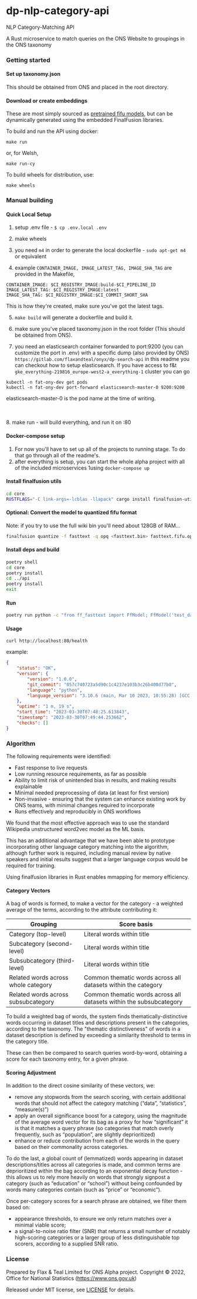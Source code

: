 # dp-nlp-category-api

NLP Category-Matching API

A Rust microservice to match queries on the ONS Website to groupings in the ONS taxonomy

### Getting started

#### Set up taxonomy.json

This should be obtained from ONS and placed in the root directory.

#### Download or create embeddings

These are most simply sourced as [pretrained fifu models](https://finalfusion.github.io/pretrained), but can be dynamically generated
using the embedded FinalFusion libraries.

To build and run the API using docker:

```
make run
```

or, for Welsh,

```
make run-cy
```

To build wheels for distribution, use:

```
make wheels
```

### Manual building

#### Quick Local Setup 

1. setup .env file - `$ cp .env.local .env` 

2. make wheels

3. you need `m4` in order to generate the local dockerfile - `sudo apt-get m4` or equivalent 

4. example `CONTAINER_IMAGE, IMAGE_LATEST_TAG, IMAGE_SHA_TAG` are provided in the Makefile,
```
CONTAINER_IMAGE: $CI_REGISTRY_IMAGE:build-$CI_PIPELINE_ID
IMAGE_LATEST_TAG: $CI_REGISTRY_IMAGE:latest
IMAGE_SHA_TAG: $CI_REGISTRY_IMAGE:$CI_COMMIT_SHORT_SHA 
```
This is how they're created, make sure you've got the latest tags.

5. `make build` will generate a dockerfile and build it.

6.  make sure you've placed taxonomy.json in the root folder (This should be obtained from ONS).

7. you need an elasticsearch container forwarded to port:9200 (you can customize the port in .env) with a specific dump (also provided by ONS) `https://gitlab.com/flaxandteal/onyx/dp-search-api` in this readme you can checkout how to setup elasticsearch. 
If you have access to f&t `gke_everything-219816_europe-west2-a_everything-1` cluster you can go

```shell
kubectl -n fat-ony-dev get pods
kubectl -n fat-ony-dev port-forward elasticsearch-master-0 9200:9200
```
elasticsearch-master-0 is the pod name at the time of writing.

<br><br>8. make run - will build everything, and run it on :80

#### Docker-compose setup

1. For now you'll have to set up all of the projects to running stage. To do that go through all of the readme's.
2. after everything is setup, you can start the whole alpha project with all of the included microservices 1using `docker-compose up`  


#### Install finalfusion utils

``` bash
cd core
RUSTFLAGS="-C link-args=-lcblas -llapack" cargo install finalfusion-utils --features=opq
```

#### Optional: Convert the model to quantized fifu format

Note: if you try to use the full wiki bin you'll need about 128GB of RAM...

``` bash
finalfusion quantize -f fasttext -q opq <fasttext.bin> fasttext.fifu.opq
```

#### Install deps and build

``` bash
poetry shell
cd core
poetry install
cd ../api
poetry install
exit
```

#### Run

```bash
poetry run python -c "from ff_fasttext import FfModel; FfModel('test_data/wiki.en.fifu').eval('Hello')"
```
#### Usage

```shell
curl http://localhost:80/health
```
example: 
```json
{
    "status": "OK",
    "version": {
        "version": "1.0.0",
        "git_commit": "057c740723a5d90c1c4237e103b3c26b408d77b0",
        "language": "python",
        "language_version": "3.10.6 (main, Mar 10 2023, 10:55:28) [GCC 11.3.0]"
    },
    "uptime": "1 m, 19 s",
    "start_time": "2023-03-30T07:48:25.613843",
    "timestamp": "2023-03-30T07:49:44.253662",
    "checks": []
}
```

### Algorithm

The following requirements were identified:

*   Fast response to live requests
*   Low running resource requirements, as far as possible
*   Ability to limit risk of unintended bias in results, and making results explainable
*   Minimal needed preprocessing of data (at least for first version)
*   Non-invasive - ensuring that the system can enhance existing work by ONS teams, with minimal changes required to incorporate
*   Runs effectively and reproducibly in ONS workflows

We found that the most effective approach was to use the standard Wikipedia unstructured word2vec model as the ML basis.

This has an additional advantage that we have been able to prototype incorporating other language category matching into the algorithm, although further work is required, including manual review by native speakers and initial results suggest that a larger language corpus would be required for training.

Using finalfusion libraries in Rust enables mmapping for memory efficiency.

#### Category Vectors

A bag of words is formed, to make a vector for the category - a weighted average of the terms, according to the attribute contributing it:

| Grouping                                       | Score basis                                                             |
| ---------------------------------------------- | ----------------------------------------------------------------------- |
| Category (top-level)                           | Literal words within title                                              |
| Subcategory (second-level)                     | Literal words within title                                              |
| Subsubcategory (third-level)                   | Literal words within title                                              |
| Related words across whole category            | Common thematic words across all datasets within the category           |
| Related words across subsubcategory            | Common thematic words across all datasets within the subsubcategory     |

To build a weighted bag of words, the system finds thematically-distinctive words occurring in dataset titles and descriptions
present in the categories, according to the taxonomy. The "thematic distinctiveness" of words in a dataset description
is defined by exceeding a similarity threshold to terms in the category title.

These can then be compared to search queries word-by-word, obtaining a score for each taxonomy entry, for a given phrase.

#### Scoring Adjustment

In addition to the direct cosine similarity of these vectors, we:

* remove any stopwords from the search scoring, with certain additional words that should not affect the category matching (“data”, “statistics”, “measure(s)”)
* apply an overall significance boost for a category, using the magnitude of the average word vector for its bag as a proxy for how “significant” it is that it matches a query phrase (so categories that match overly frequently, such as “population”, are slightly deprioritized)
* enhance or reduce contribution from each of the words in the query based on their commonality across categories.

To do the last, a global count of (lemmatized) words appearing in dataset descriptions/titles across all categories is made, and common terms are deprioritized within the bag according to an exponential decay function - this allows us to rely more heavily on words that strongly signpost a category (such as “education” or “school”) without being confounded by words many categories contain (such as “price” or “economic”).

Once per-category scores for a search phrase are obtained, we filter them based on:

* appearance thresholds, to ensure we only return matches over a minimal viable score;
* a signal-to-noise ratio filter (SNR) that returns a small number of notably high-scoring categories or a larger group of less distinguishable top scorers, according to a supplied SNR ratio.

### License

Prepared by Flax & Teal Limited for ONS Alpha project.
Copyright © 2022, Office for National Statistics (https://www.ons.gov.uk)

Released under MIT license, see [LICENSE](LICENSE.md) for details.
